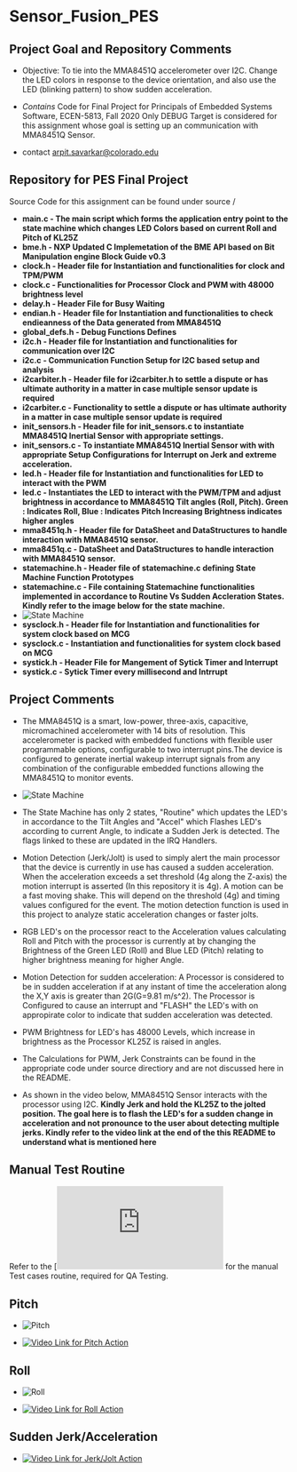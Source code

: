 # Sensor_Fusion_PES

## Project Goal and Repository Comments

- Objective: To tie into the MMA8451Q accelerometer over I2C. Change the LED colors in response to the device orientation, and also use the LED (blinking pattern) to show sudden acceleration.

- _Contains_
Code for Final Project for Principals of Embedded Systems Software, ECEN-5813, Fall 2020
Only DEBUG Target is considered for this assignment whose goal is setting up an communication with MMA8451Q Sensor. 

- contact arpit.savarkar@colorado.edu

## Repository for PES Final Project 

Source Code for this assignment can be found under source /

- <b>main.c - The main script which forms the application entry point to the state machine which changes LED Colors based on current Roll and Pitch of KL25Z </b>
- <b>bme.h - NXP Updated C Implemetation of the BME API based on Bit Manipulation engine Block Guide v0.3</b>
- <b>clock.h - Header file for Instantiation and functionalities for clock and TPM/PWM</b>
- <b>clock.c - Functionalities for Processor Clock and PWM with 48000 brightness level </b>
- <b>delay.h - Header File for Busy Waiting</b>
- <b>endian.h - Header file for Instantiation and functionalities to check endieanness of the Data generated from MMA8451Q</b>
- <b>global_defs.h - Debug Functions Defines </b>
- <b>i2c.h - Header file for Instantiation and functionalities for communication over I2C </b>
- <b>i2c.c - Communication Function Setup for I2C based setup and analysis </b>
- <b>i2carbiter.h - Header file for i2carbiter.h to settle a dispute or has ultimate authority in a matter in case multiple sensor update is required </b>
- <b>i2carbiter.c - Functionality to settle a dispute or has ultimate authority in a matter in case multiple sensor update is required </b>
- <b>init_sensors.h - Header file for init_sensors.c to instantiate MMA8451Q Inertial Sensor with appropriate settings. </b>
- <b>init_sensors.c - To instantiate MMA8451Q Inertial Sensor with with appropriate Setup Configurations for Interrupt on Jerk and extreme acceleration. </b>
- <b>led.h - Header file for Instantiation and functionalities for LED to interact with the PWM </b>
- <b>led.c - Instantiates the LED to interact with the PWM/TPM and adjust brightness in accordance to MMA8451Q Tilt angles (Roll, Pitch). Green : Indicates Roll, Blue  : Indicates Pitch Increasing Brightness indicates higher angles </b>
- <b>mma8451q.h - Header file for DataSheet and DataStructures to handle interaction with MMA8451Q sensor. </b>
- <b>mma8451q.c - DataSheet and DataStructures to handle interaction with MMA8451Q sensor. </b>
- <b>statemachine.h - Header file of statemachine.c defining State Machine Function Prototypes</b>
- <b>statemachine.c - File containing Statemachine functionalities implemented in accordance to Routine Vs Sudden Accleration States. Kindly refer to the image below for the state machine. </b>
- ![State Machine](Images/statemachine.png) </b>
- <b>sysclock.h - Header file for Instantiation and functionalities for system clock based on MCG</b>
- <b>sysclock.c - Instantiation and functionalities for system clock based on MCG</b>
- <b>systick.h - Header File for Mangement of Sytick Timer and Interrupt </b>
- <b>systick.c - Sytick Timer every millisecond and Intrrupt </b>

## Project Comments

- The MMA8451Q is a smart, low-power, three-axis, capacitive, micromachined accelerometer with 14 bits of resolution. This accelerometer is packed with embedded functions with flexible user programmable options, configurable to two interrupt pins.The device is configured to generate inertial wakeup interrupt signals from any combination of the configurable embedded functions allowing the MMA8451Q to monitor events.

- ![State Machine](Images/MMA8451Q_func.png) </b>

- The State Machine has only 2 states, "Routine" which updates the LED's in accordance to the Tilt Angles and "Accel" which Flashes LED's according to current Angle, to indicate a Sudden Jerk is detected. The flags linked to these are updated in the IRQ Handlers.

- Motion Detection (Jerk/Jolt) is used to simply alert the main processor that the device is currently in use has caused a sudden acceleration. When the acceleration exceeds a set threshold (4g along the Z-axis) the motion interrupt is asserted (In this repository it is 4g). A motion can be a fast moving shake. This will depend on the threshold (4g) and timing values configured for the event. The motion detection function is used in this project to analyze static acceleration changes or faster jolts.

- RGB LED's on the processor react to the Acceleration values calculating Roll and Pitch with the processor is currently at by changing the Brightness of the Green LED (Roll) and Blue LED (Pitch) relating to higher brightness meaning for higher Angle. 

- Motion Detection for sudden acceleration: A Processor is considered to be in sudden acceleration if at any instant of time the acceleration along the X,Y axis is greater than 2G(G=9.81 m/s^2). The Processor is Configured to cause an interrupt and "FLASH" the LED's with on appropirate color to indicate that sudden acceleration was detected. 

- PWM Brightness for LED's has 48000 Levels, which increase in brightness as the Processor KL25Z is raised in angles.

- The Calculations for PWM, Jerk Constraints can be found in the appropriate code under source directiory and are not discussed here in the README. 

- As shown in the video below, MMA8451Q Sensor interacts with the processor using I2C. **Kindly Jerk and hold the KL25Z to the jolted position. The goal here is to flash the LED's for a sudden change in acceleration and not pronounce to the user about detecting multiple jerks. Kindly refer to the video link at the end of the this README to understand what is mentioned here** 

## Manual Test Routine
 Refer to the  [![Manual Test Routine!](https://github.com/arpit6232/Embedded_Systems_MMA8451Q/blob/main/Manual_Test_Routine.pdf) for the manual Test cases routine, required for QA Testing.

## Pitch 

- ![Pitch](Images/Pitch.png) </b>

- [![Video Link for Pitch Action](https://www.youtube.com/watch?v=Aki_wWMmv28)](https://www.youtube.com/watch?v=Aki_wWMmv28)

## Roll 

- ![Roll](Images/Roll.png) </b>

- [![Video Link for Roll Action](https://www.youtube.com/watch?v=g3Y2SueXwnY&feature=youtu.be)](https://www.youtube.com/watch?v=g3Y2SueXwnY&feature=youtu.be)

## Sudden Jerk/Acceleration

- [![Video Link for Jerk/Jolt Action](https://www.youtube.com/watch?v=ZswreGJfLNE&feature=youtu.be)](https://www.youtube.com/watch?v=ZswreGJfLNE&feature=youtu.be)


